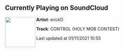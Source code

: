 ## Currently Playing on SoundCloud

[<img align="left" width="100" src="https://i1.sndcdn.com/artworks-zSIozU6f86ObvLJo-j5MP7w-t50x50.jpg">](https://soundcloud.com/erickdie/control)

**Artist**: erickD 

**Track**: CONTROL (HOLY MOB CONTEST)

Last updated at 01/11/2021 10:55
